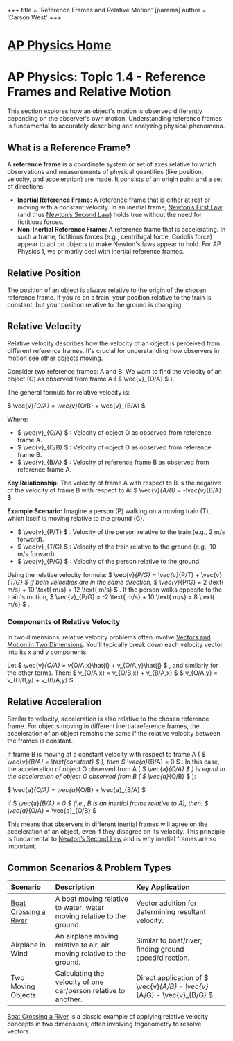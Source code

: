 +++
 title = 'Reference Frames and Relative Motion'
[params]
	author = 'Carson West'
+++
# [AP Physics Home](./../ap-physics-home/)
# AP Physics: Topic 1.4 - Reference Frames and Relative Motion

This section explores how an object's motion is observed differently depending on the observer's own motion. Understanding reference frames is fundamental to accurately describing and analyzing physical phenomena.

## What is a Reference Frame?

A **reference frame** is a coordinate system or set of axes relative to which observations and measurements of physical quantities (like position, velocity, and acceleration) are made. It consists of an origin point and a set of directions.

*   **Inertial Reference Frame:** A reference frame that is either at rest or moving with a constant velocity. In an inertial frame, [Newton’s First Law](./../newton’s-first-law/) (and thus [Newton’s Second Law](./../newton’s-second-law/)) holds true without the need for fictitious forces.
*   **Non-Inertial Reference Frame:** A reference frame that is accelerating. In such a frame, fictitious forces (e.g., centrifugal force, Coriolis force) appear to act on objects to make Newton's laws appear to hold. For AP Physics 1, we primarily deal with inertial reference frames.

## Relative Position

The position of an object is always relative to the origin of the chosen reference frame. If you're on a train, your position relative to the train is constant, but your position relative to the ground is changing.

## Relative Velocity

Relative velocity describes how the velocity of an object is perceived from different reference frames. It's crucial for understanding how observers in motion see other objects moving.

Consider two reference frames: A and B. We want to find the velocity of an object (O) as observed from frame A ( $ \vec{v}_{O/A} $ ).

The general formula for relative velocity is:

 $ 
\vec{v}_{O/A} = \vec{v}_{O/B} + \vec{v}_{B/A}
 $ 

Where:
*    $ \vec{v}_{O/A} $ : Velocity of object O as observed from reference frame A.
*    $ \vec{v}_{O/B} $ : Velocity of object O as observed from reference frame B.
*    $ \vec{v}_{B/A} $ : Velocity of reference frame B as observed from reference frame A.

**Key Relationship:** The velocity of frame A with respect to B is the negative of the velocity of frame B with respect to A:
 $ 
\vec{v}_{A/B} = -\vec{v}_{B/A}
 $ 

**Example Scenario:**
Imagine a person (P) walking on a moving train (T), which itself is moving relative to the ground (G).
*    $ \vec{v}_{P/T} $ : Velocity of the person relative to the train (e.g., 2 m/s forward).
*    $ \vec{v}_{T/G} $ : Velocity of the train relative to the ground (e.g., 10 m/s forward).
*    $ \vec{v}_{P/G} $ : Velocity of the person relative to the ground.

Using the relative velocity formula:
 $ 
\vec{v}_{P/G} = \vec{v}_{P/T} + \vec{v}_{T/G}
 $ 
If both velocities are in the same direction,  $ \vec{v}_{P/G} = 2 \text{ m/s} + 10 \text{ m/s} = 12 \text{ m/s} $ .
If the person walks opposite to the train's motion,  $ \vec{v}_{P/G} = -2 \text{ m/s} + 10 \text{ m/s} = 8 \text{ m/s} $ .

### Components of Relative Velocity

In two dimensions, relative velocity problems often involve [Vectors and Motion in Two Dimensions](./../vectors-and-motion-in-two-dimensions/). You'll typically break down each velocity vector into its x and y components.

Let  $ \vec{v}_{O/A} = v_{O/A,x}\hat{i} + v_{O/A,y}\hat{j} $ , and similarly for the other terms.
Then:
 $ 
v_{O/A,x} = v_{O/B,x} + v_{B/A,x}
 $ 
 $ 
v_{O/A,y} = v_{O/B,y} + v_{B/A,y}
 $ 

## Relative Acceleration

Similar to velocity, acceleration is also relative to the chosen reference frame. For objects moving in different inertial reference frames, the acceleration of an object remains the same if the relative velocity between the frames is constant.

If frame B is moving at a constant velocity with respect to frame A ( $ \vec{v}_{B/A} = \text{constant} $ ), then  $ \vec{a}_{B/A} = 0 $ .
In this case, the acceleration of object O observed from A ( $ \vec{a}_{O/A} $ ) is equal to the acceleration of object O observed from B ( $ \vec{a}_{O/B} $ ):

 $ 
\vec{a}_{O/A} = \vec{a}_{O/B} + \vec{a}_{B/A}
 $ 

If  $ \vec{a}_{B/A} = 0 $  (i.e., B is an inertial frame relative to A), then:
 $ 
\vec{a}_{O/A} = \vec{a}_{O/B}
 $ 

This means that observers in different inertial frames will agree on the acceleration of an object, even if they disagree on its velocity. This principle is fundamental to [Newton’s Second Law](./../newton’s-second-law/) and is why inertial frames are so important.

## Common Scenarios & Problem Types

| Scenario                       | Description                                                                     | Key Application                                     |
| :----------------------------- | :------------------------------------------------------------------------------ | :-------------------------------------------------- |
| [Boat Crossing a River](./../boat-crossing-a-river/)      | A boat moving relative to water, water moving relative to the ground.             | Vector addition for determining resultant velocity. |
| Airplane in Wind               | An airplane moving relative to air, air moving relative to the ground.            | Similar to boat/river; finding ground speed/direction. |
| Two Moving Objects             | Calculating the velocity of one car/person relative to another.                 | Direct application of  $ \vec{v}_{A/B} = \vec{v}_{A/G} - \vec{v}_{B/G} $ . |

[Boat Crossing a River](./../boat-crossing-a-river/) is a classic example of applying relative velocity concepts in two dimensions, often involving trigonometry to resolve vectors.